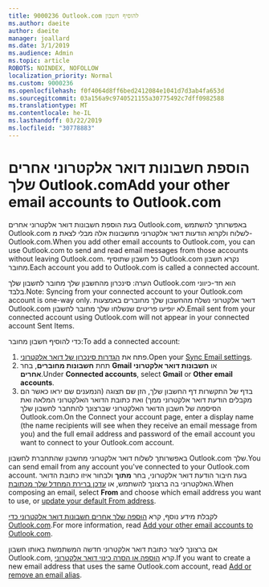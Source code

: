 ```yaml
---
title: 9000236 Outlook.com להוסיף חשבון
ms.author: daeite
author: daeite
manager: joallard
ms.date: 3/1/2019
ms.audience: Admin
ms.topic: article
ROBOTS: NOINDEX, NOFOLLOW
localization_priority: Normal
ms.custom: 9000236
ms.openlocfilehash: f0f4064d8ff6bed2412084e1041d7d3ab4fa653d
ms.sourcegitcommit: 03a156a9c9740521155a30775492c7dff0982588
ms.translationtype: MT
ms.contentlocale: he-IL
ms.lasthandoff: 03/22/2019
ms.locfileid: "30778883"
---
```

# <a name="add-your-other-email-accounts-to-outlookcom"></a><span data-ttu-id="5c95f-102">הוספת חשבונות דואר אלקטרוני אחרים שלך Outlook.com</span><span class="sxs-lookup"><span data-stu-id="5c95f-102">Add your other email accounts to Outlook.com</span></span>

<span data-ttu-id="5c95f-103">בעת הוספת חשבונות דואר אלקטרוני אחרים Outlook.com, באפשרותך להשתמש Outlook.com לשלוח ולקרוא הודעות דואר אלקטרוני מחשבונות אלה מבלי לצאת מ- Outlook.com.</span><span class="sxs-lookup"><span data-stu-id="5c95f-103">When you add other email accounts to Outlook.com, you can use Outlook.com to send and read email messages from those accounts without leaving Outlook.com.</span></span> <span data-ttu-id="5c95f-104">כל חשבון שתוסיף Outlook.com נקרא חשבון מחובר.</span><span class="sxs-lookup"><span data-stu-id="5c95f-104">Each account you add to Outlook.com is called a connected account.</span></span>

<span data-ttu-id="5c95f-105">הערה: סינכרון מהחשבון שלך מחובר לחשבון שלך Outlook.com הוא חד-כיווני בלבד.</span><span class="sxs-lookup"><span data-stu-id="5c95f-105">Note: Syncing from your connected account to your Outlook.com account is one-way only.</span></span> <span data-ttu-id="5c95f-106">דואר אלקטרוני נשלח מהחשבון שלך מחוברים באמצעות Outlook.com לא יופיעו פריטים שנשלחו שלך מחובר לחשבון.</span><span class="sxs-lookup"><span data-stu-id="5c95f-106">Email sent from your connected account using Outlook.com will not appear in your connected account Sent Items.</span></span>

<span data-ttu-id="5c95f-107">כדי להוסיף חשבון מחובר:</span><span class="sxs-lookup"><span data-stu-id="5c95f-107">To add a connected account:</span></span>

1. <span data-ttu-id="5c95f-108">פתח את [הגדרות סינכרון של דואר אלקטרוני](https://go.microsoft.com/fwlink/?linkid=875264).</span><span class="sxs-lookup"><span data-stu-id="5c95f-108">Open your [Sync Email settings](https://go.microsoft.com/fwlink/?linkid=875264).</span></span>
2. <span data-ttu-id="5c95f-109">תחת **חשבונות מחוברים**, בחר **Gmail** או **חשבונות דואר אלקטרוני אחרים**.</span><span class="sxs-lookup"><span data-stu-id="5c95f-109">Under **Connected accounts**, select **Gmail** or **Other email accounts**.</span></span>
3. <span data-ttu-id="5c95f-110">בדף של התקשרות דף החשבון שלך, הזן שם תצוגה (הנמענים שם יראו כאשר הם מקבלים הודעת דואר אלקטרוני ממך) ואת כתובת הדואר האלקטרוני המלאה ואת הסיסמה של חשבון הדואר האלקטרוני שברצונך להתחבר לחשבון שלך Outlook.com.</span><span class="sxs-lookup"><span data-stu-id="5c95f-110">On the Connect your account page, enter a display name (the name recipients will see when they receive an email message from you) and the full email address and password of the email account you want to connect to your Outlook.com account.</span></span>

<span data-ttu-id="5c95f-111">באפשרותך לשלוח דואר אלקטרוני מחשבון שהתחברת לחשבון Outlook.com שלך.</span><span class="sxs-lookup"><span data-stu-id="5c95f-111">You can send email from any account you've connected to your Outlook.com account.</span></span> <span data-ttu-id="5c95f-112">בעת חיבור הודעת דואר אלקטרוני, בחר **מתוך** ולבחור איזו כתובת הדואר האלקטרוני בה ברצונך להשתמש, או [עדכן ברירת המחדל שלך מכתובת](https://go.microsoft.com/fwlink/?linkid=875264).</span><span class="sxs-lookup"><span data-stu-id="5c95f-112">When composing an email, select **From** and choose which email address you want to use, or [update your default From address](https://go.microsoft.com/fwlink/?linkid=875264).</span></span>

<span data-ttu-id="5c95f-113">לקבלת מידע נוסף, קרא [הוספה שלך אחרים חשבונות דואר אלקטרוני כדי Outlook.com](https://support.office.com/article/c5224df4-5885-4e79-91ba-523aa743f0ba).</span><span class="sxs-lookup"><span data-stu-id="5c95f-113">For more information, read [Add your other email accounts to Outlook.com](https://support.office.com/article/c5224df4-5885-4e79-91ba-523aa743f0ba).</span></span>

<span data-ttu-id="5c95f-114">אם ברצונך ליצור כתובת דואר אלקטרוני חדשה המשתמשת באותו חשבון Outlook.com, קרא [הוספה או הסרה כינוי דואר אלקטרוני](https://support.office.com/article/459b1989-356d-40fa-a689-8f285b13f1f2).</span><span class="sxs-lookup"><span data-stu-id="5c95f-114">If you want to create a new email address that uses the same Outlook.com account, read [Add or remove an email alias](https://support.office.com/article/459b1989-356d-40fa-a689-8f285b13f1f2).</span></span>